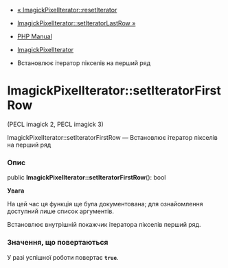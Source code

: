 - [«
ImagickPixelIterator::resetIterator](imagickpixeliterator.resetiterator.md)
- [ImagickPixelIterator::setIteratorLastRow
»](imagickpixeliterator.setiteratorlastrow.md)

- [PHP Manual](index.md)
- [ImagickPixelIterator](class.imagickpixeliterator.md)
- Встановлює ітератор пікселів на перший ряд

# ImagickPixelIterator::setIteratorFirstRow

(PECL imagick 2, PECL imagick 3)

ImagickPixelIterator::setIteratorFirstRow — Встановлює ітератор
пікселів на перший ряд

### Опис

public **ImagickPixelIterator::setIteratorFirstRow**(): bool

**Увага**

На цей час ця функція ще була документована; для
ознайомлення доступний лише список аргументів.

Встановлює внутрішній покажчик ітератора пікселів перший ряд.

### Значення, що повертаються

У разі успішної роботи повертає **`true`**.
